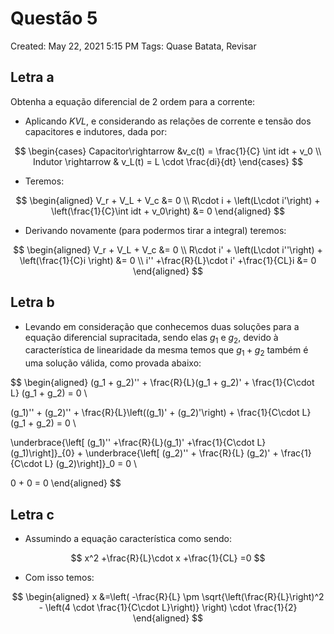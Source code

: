 # Questão 5

Created: May 22, 2021 5:15 PM
Tags: Quase Batata, Revisar

## Letra a

Obtenha a equação diferencial de 2 ordem para a corrente:

- Aplicando $KVL$, e considerando as relações de corrente e tensão dos capacitores e indutores, dada por:

$$
\begin{cases}
Capacitor\rightarrow &v_c(t) = \frac{1}{C} \int idt + v_0 \\ 
Indutor \rightarrow & v_L(t) = L \cdot \frac{di}{dt} 
\end{cases}
$$

- Teremos:

$$
\begin{aligned}
V_r + V_L + V_c &= 0 \\ 
R\cdot i + \left(L\cdot i'\right) + \left(\frac{1}{C}\int idt + v_0\right) &= 0
\end{aligned}
$$

- Derivando novamente (para podermos tirar a integral) teremos:

$$
\begin{aligned}
V_r + V_L + V_c &= 0 \\ 
R\cdot i' + \left(L\cdot i''\right) + \left(\frac{1}{C}i \right) &= 0 \\ 
i'' +\frac{R}{L}\cdot i' +\frac{1}{CL}i &= 0 
\end{aligned}
$$

## Letra b

- Levando em consideração que conhecemos duas soluções para a equação diferencial supracitada, sendo elas $g_1$ e $g_2$, devido à característica de linearidade da mesma temos que $g_1 + g_2$ também é uma solução válida, como provada abaixo:

$$
\begin{aligned}
(g_1 + g_2)'' + \frac{R}{L}(g_1 + g_2)'  + \frac{1}{C\cdot L} (g_1 + g_2) = 0 \\ 

(g_1)'' + (g_2)'' + \frac{R}{L}\left((g_1)' + (g_2)'\right)  + \frac{1}{C\cdot L} (g_1 + g_2) = 0 \\ 

\underbrace{\left[ (g_1)'' +\frac{R}{L}(g_1)' +\frac{1}{C\cdot L}(g_1)\right]}_{0} + \underbrace{\left[  (g_2)'' + \frac{R}{L} (g_2)'  + \frac{1}{C\cdot L} (g_2)\right]}_0 = 0 \\ 

0 + 0 = 0
\end{aligned}
$$

## Letra c

- Assumindo a equação característica como sendo:

$$
x^2 +\frac{R}{L}\cdot x +\frac{1}{CL} =0 
$$

- Com isso temos:

$$
\begin{aligned}
x &=\left( -\frac{R}{L} \pm \sqrt{\left(\frac{R}{L}\right)^2 - \left(4 \cdot \frac{1}{C\cdot L}\right)} \right) \cdot \frac{1}{2}
\end{aligned}
$$